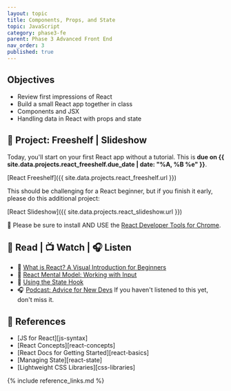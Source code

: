 ```yaml
---
layout: topic
title: Components, Props, and State
topic: JavaScript
category: phase3-fe
parent: Phase 3 Advanced Front End
nav_order: 3
published: true
---
```


## Objectives

- Review first impressions of React
- Build a small React app together in class
- Components and JSX
- Handling data in React with props and state

## 🎯 Project: Freeshelf | Slideshow

Today, you'll start on your first React app without a tutorial. This is **due on {{ site.data.projects.react_freeshelf.due_date | date: "%A, %B %e" }}**.

[React Freeshelf]({{ site.data.projects.react_freeshelf.url }})

This should be challenging for a React beginner, but if you finish it early, please do this additional project:

[React Slideshow]({{ site.data.projects.react_slideshow.url }})

🧰 Please be sure to install AND USE the [React Developer Tools for Chrome](https://chrome.google.com/webstore/detail/react-developer-tools/fmkadmapgofadopljbjfkapdkoienihi?hl=en).

## 📖 Read | 📺 Watch | 🎧 Listen

- 📖 [What is React? A Visual Introduction for Beginners](https://learnreact.design/posts/what-is-react)
- 📖 [React Mental Model: Working with Input](https://learnreact.design/posts/react-mental-model-html-input)
- 📖 [Using the State Hook](https://reactjs.org/docs/hooks-state.html)
- 🎧 [Podcast: Advice for New Devs](https://syntax.fm/show/382/advice-for-new-devs) If you haven't listened to this yet, don't miss it.

## 🔖 References

- [JS for React][js-syntax]
- [React Concepts][react-concepts]
- [React Docs for Getting Started][react-basics]
- [Managing State][react-state]
- [Lightweight CSS Libraries][css-libraries]

{% include reference_links.md %}

